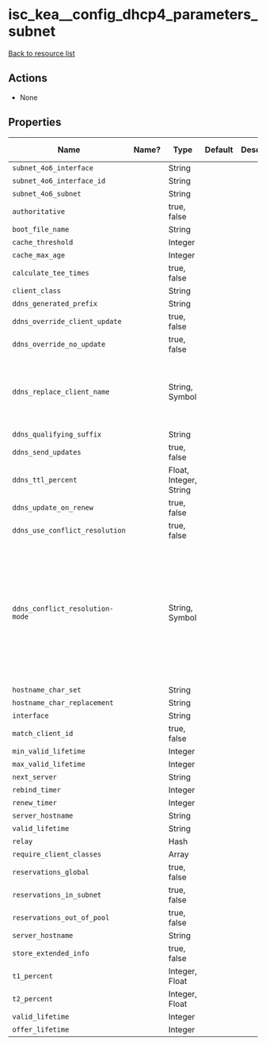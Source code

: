 # isc_kea__config_dhcp4_parameters_subnet

[Back to resource list](README.md#resources)

## Actions

- None

## Properties

| Name                            | Name? | Type                   | Default | Description | Allowed Values                                                                        |
| ------------------------------- | ----- | ---------------------- | ------- | ----------- | ------------------------------------------------------------------------------------- |
| `subnet_4o6_interface`          |       | String                 |         |             |                                                                                       |
| `subnet_4o6_interface_id`       |       | String                 |         |             |                                                                                       |
| `subnet_4o6_subnet`             |       | String                 |         |             |                                                                                       |
| `authoritative`                 |       | true, false            |         |             |                                                                                       |
| `boot_file_name`                |       | String                 |         |             |                                                                                       |
| `cache_threshold`               |       | Integer                |         |             |                                                                                       |
| `cache_max_age`                 |       | Integer                |         |             |                                                                                       |
| `calculate_tee_times`           |       | true, false            |         |             |                                                                                       |
| `client_class`                  |       | String                 |         |             |                                                                                       |
| `ddns_generated_prefix`         |       | String                 |         |             |                                                                                       |
| `ddns_override_client_update`   |       | true, false            |         |             |                                                                                       |
| `ddns_override_no_update`       |       | true, false            |         |             |                                                                                       |
| `ddns_replace_client_name`      |       | String, Symbol         |         |             | never, always, when-present, when-not-present                                         |
| `ddns_qualifying_suffix`        |       | String                 |         |             |                                                                                       |
| `ddns_send_updates`             |       | true, false            |         |             |                                                                                       |
| `ddns_ttl_percent`              |       | Float, Integer, String |         |             |                                                                                       |
| `ddns_update_on_renew`          |       | true, false            |         |             |                                                                                       |
| `ddns_use_conflict_resolution`  |       | true, false            |         |             |                                                                                       |
| `ddns_conflict_resolution-mode` |       | String, Symbol         |         |             | check-with-dhcid, no-check-with-dhcid, check-exists-with-dhcid,no-check-without-dhcid |
| `hostname_char_set`             |       | String                 |         |             |                                                                                       |
| `hostname_char_replacement`     |       | String                 |         |             |                                                                                       |
| `interface`                     |       | String                 |         |             |                                                                                       |
| `match_client_id`               |       | true, false            |         |             |                                                                                       |
| `min_valid_lifetime`            |       | Integer                |         |             |                                                                                       |
| `max_valid_lifetime`            |       | Integer                |         |             |                                                                                       |
| `next_server`                   |       | String                 |         |             |                                                                                       |
| `rebind_timer`                  |       | Integer                |         |             |                                                                                       |
| `renew_timer`                   |       | Integer                |         |             |                                                                                       |
| `server_hostname`               |       | String                 |         |             |                                                                                       |
| `valid_lifetime`                |       | String                 |         |             |                                                                                       |
| `relay`                         |       | Hash                   |         |             |                                                                                       |
| `require_client_classes`        |       | Array                  |         |             |                                                                                       |
| `reservations_global`           |       | true, false            |         |             |                                                                                       |
| `reservations_in_subnet`        |       | true, false            |         |             |                                                                                       |
| `reservations_out_of_pool`      |       | true, false            |         |             |                                                                                       |
| `server_hostname`               |       | String                 |         |             |                                                                                       |
| `store_extended_info`           |       | true, false            |         |             |                                                                                       |
| `t1_percent`                    |       | Integer, Float         |         |             |                                                                                       |
| `t2_percent`                    |       | Integer, Float         |         |             |                                                                                       |
| `valid_lifetime`                |       | Integer                |         |             |                                                                                       |
| `offer_lifetime`                |       | Integer                |         |             |                                                                                       |

